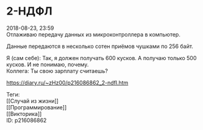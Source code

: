 2-НДФЛ
=======

   
 2018-08-23, 23:59   
  Отлаживаю передачу данных из микроконтроллера в компьютер.   
   
 Данные передаются в несколько сотен приёмов чушками по 256 байт.   
   
 Я (сам себе): Так, я должен получать 600 кусков. А получаю только 500 кусков. И не понимаю, почему.   
 Коллега: Ты свою зарплату считаешь?   
    
 <https://diary.ru/~zHz00/p216086862_2-ndfl.htm>   
   
 Теги:   
 [[Случай из жизни]]   
 [[Программирование]]   
 [[Викторика]]   
 ID: p216086862